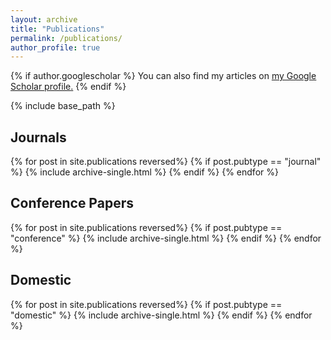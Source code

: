 ```yaml
---
layout: archive
title: "Publications"
permalink: /publications/
author_profile: true
---
```


{% if author.googlescholar %}
  You can also find my articles on <u><a href="{{author.googlescholar}}">my Google Scholar profile</a>.</u>
{% endif %}

{% include base_path %}

<!-- {% for post in site.publications reversed %}
  {% include archive-single.html %}
{% endfor %} -->


## Journals

{% for post in site.publications reversed%}
  {% if post.pubtype == "journal" %}
    {% include archive-single.html %}
  {% endif %}
{% endfor %}

## Conference Papers

{% for post in site.publications reversed%}
  {% if post.pubtype == "conference" %}
    {% include archive-single.html %}
  {% endif %}
{% endfor %}

## Domestic

{% for post in site.publications reversed%}
  {% if post.pubtype == "domestic" %}
    {% include archive-single.html %}
  {% endif %}
{% endfor %}
